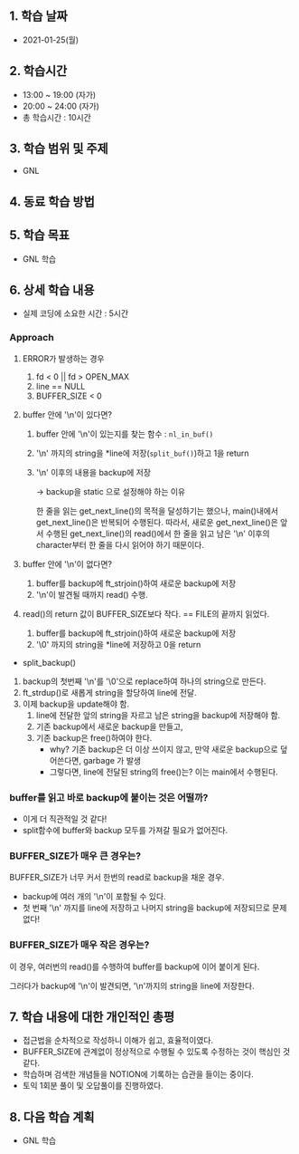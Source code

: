 ## 1. 학습 날짜
+ 2021-01-25(월)

## 2. 학습시간
+ 13:00 ~ 19:00 (자가)   
+ 20:00 ~ 24:00 (자가)
+ 총 학습시간 : 10시간

## 3. 학습 범위 및 주제
+ GNL

## 4. 동료 학습 방법


## 5. 학습 목표
+ GNL 학습

## 6. 상세 학습 내용
+ 실제 코딩에 소요한 시간 : 5시간    
    
### Approach

1. ERROR가 발생하는 경우
    1. fd < 0 || fd > OPEN_MAX
    2. line == NULL
    3. BUFFER_SIZE < 0

2. buffer 안에 '\n'이 있다면?
    1. buffer 안에 '\n'이 있는지를 찾는 함수 : `nl_in_buf()`
    2. '\n' 까지의 string을  *line에 저장(`split_buf()`)하고 1을 return
    3. '\n' 이후의 내용을 backup에 저장

        → backup을 static 으로 설정해야 하는 이유

        한 줄을 읽는 get_next_line()의 목적을 달성하기는 했으나, main()내에서 get_next_line()은 반복되어 수행된다. 따라서, 새로운 get_next_line()은 앞서 수행된 get_next_line()의 read()에서 한 줄을 읽고 남은 '\n' 이후의 character부터 한 줄을 다시 읽어야 하기 때문이다. 

3. buffer 안에 '\n'이 없다면?
    1. buffer를 backup에 ft_strjoin()하여 새로운 backup에 저장
    2. '\n'이 발견될 때까지 read() 수행.

4. read()의 return 값이 BUFFER_SIZE보다 작다. == FILE의 끝까지 읽었다.
    1. buffer를 backup에 ft_strjoin()하여 새로운 backup에 저장
    2. '\0' 까지의 string을 *line에 저장하고 0을 return

- split_backup()
1. backup의 첫번째 '\n'를 '\0'으로 replace하여 하나의 string으로 만든다.
2. ft_strdup()로 새롭게 string을 할당하여 line에 전달.
3. 이제 backup을 update해야 함.
    1. line에 전달한 앞의 string을 자르고 남은 string을 backup에 저장해야 함.
    2. 기존 backup에서 새로운 backup을 만들고,
    3. 기존 backup은 free()하여야 한다.
        - why? 기존 backup은 더 이상 쓰이지 않고, 만약 새로운 backup으로 덮어쓴다면, garbage   가 발생
        - 그렇다면, line에 전달된 string의 free()는? 이는 main에서 수행된다.

### **buffer를 읽고 바로 backup에 붙이는 것은 어떨까?**

- 이게 더 직관적일 것 같다!
- split함수에 buffer와  backup 모두를 가져갈 필요가 없어진다.

### BUFFER_SIZE가 매우 큰 경우는?

BUFFER_SIZE가 너무 커서 한번의 read로 backup을 채운 경우.

- backup에 여러 개의  '\n'이 포함될 수 있다.
- 첫 번째 '\n' 까지를 line에 저장하고 나머지 string을 backup에 저장되므로 문제 없다!

 
### BUFFER_SIZE가 매우 작은 경우는?

이 경우, 여러번의 read()를 수행하여 buffer를 backup에 이어 붙이게 된다. 

그러다가 backup에 '\n'이 발견되면, '\n'까지의 string을 line에 저장한다.
        
## 7. 학습 내용에 대한 개인적인 총평
+ 접근법을 순차적으로 작성하니 이해가 쉽고, 효율적이였다.
+ BUFFER_SIZE에 관계없이 정상적으로 수행될 수 있도록 수정하는 것이 핵심인 것 같다.
+ 학습하며 검색한 개념들을 NOTION에 기록하는 습관을 들이는 중이다.
+ 토익 1회분 풀이 및 오답풀이를 진행하였다.

## 8. 다음 학습 계획
+ GNL 학습